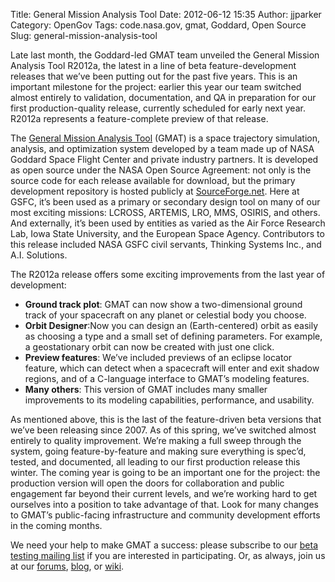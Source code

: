 Title: General Mission Analysis Tool
Date: 2012-06-12 15:35
Author: jjparker
Category: OpenGov
Tags: code.nasa.gov, gmat, Goddard, Open Source
Slug: general-mission-analysis-tool

Late last month, the Goddard-led GMAT team unveiled the General Mission
Analysis Tool R2012a, the latest in a line of beta feature-development
releases that we’ve been putting out for the past five years. This is an
important milestone for the project: earlier this year our team switched
almost entirely to validation, documentation, and QA in preparation for
our first production-quality release, currently scheduled for early next
year. R2012a represents a feature-complete preview of that release.

The [General Mission Analysis Tool][] (GMAT) is a space trajectory
simulation, analysis, and optimization system developed by a team made
up of NASA Goddard Space Flight Center and private industry partners. It
is developed as open source under the NASA Open Source Agreement: not
only is the source code for each release available for download, but the
primary development repository is hosted publicly at
[SourceForge.net][]. Here at GSFC, it’s been used as a primary or
secondary design tool on many of our most exciting missions: LCROSS,
ARTEMIS, LRO, MMS, OSIRIS, and others. And externally, it’s been used by
entities as varied as the Air Force Research Lab, Iowa State University,
and the European Space Agency. Contributors to this release included
NASA GSFC civil servants, Thinking Systems Inc., and A.I. Solutions.

The R2012a release offers some exciting improvements from the last year
of development:

-   **Ground track plot**: GMAT can now show a two-dimensional ground
    track of your spacecraft on any planet or celestial body you choose.
-   **Orbit Designer**:Now you can design an (Earth-centered) orbit as
    easily as choosing a type and a small set of defining parameters.
    For example, a geostationary orbit can now be created with just one
    click.
-   **Preview features**: We’ve included previews of an eclipse locator
    feature, which can detect when a spacecraft will enter and exit
    shadow regions, and of a C-language interface to GMAT’s modeling
    features.
-   **Many others**: This version of GMAT includes many smaller
    improvements to its modeling capabilities, performance, and
    usability.

As mentioned above, this is the last of the feature-driven beta versions
that we’ve been releasing since 2007. As of this spring, we’ve switched
almost entirely to quality improvement. We’re making a full sweep
through the system, going feature-by-feature and making sure everything
is spec’d, tested, and documented, all leading to our first production
release this winter. The coming year is going to be an important one for
the project: the production version will open the doors for
collaboration and public engagement far beyond their current levels, and
we’re working hard to get ourselves into a position to take advantage of
that. Look for many changes to GMAT’s public-facing infrastructure and
community development efforts in the coming months.

We need your help to make GMAT a success: please subscribe to our [beta
testing mailing list][] if you are interested in participating. Or, as
always, join us at our [forums][], [blog][], or [wiki][].

  [General Mission Analysis Tool]: http://code.nasa.gov/project/general-mission-analysis-tool/
  [SourceForge.net]: http://sourceforge.net/projects/gmat/
  [beta testing mailing list]: https://lists.sourceforge.net/mailman/listinfo/gmat-betatest
  [forums]: http://gmat.ed-pages.com/forum/
  [blog]: http://gmat.sf.net/blog
  [wiki]: http://gmat.ed-pages.com/wiki
